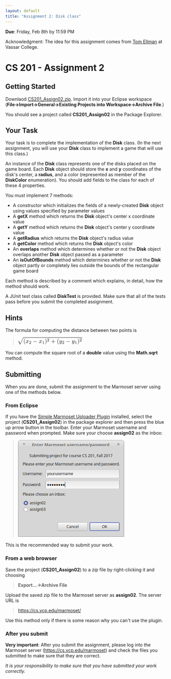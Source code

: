 ```yaml
---
layout: default
title: "Assignment 2: Disk class"
---
```


**Due**: Friday, Feb 8th by 11:59 PM

Acknowledgment: The idea for this assignment comes from [Tom Ellman](http://pages.vassar.edu/tomellman/) at Vassar College.

CS 201 - Assignment 2
=====================

Getting Started
---------------

Downlaod [CS201\_Assign02.zip](CS201_Assign02.zip). Import it into your Eclipse workspace (**File&rarr;Import&rarr;General&rarr;Existing Projects into Workspace&rarr;Archive File**.)

You should see a project called **CS201\_Assign02** in the Package Explorer.

Your Task
---------

Your task is to complete the implementation of the **Disk** class. (In the next assignment, you will use your **Disk** class to implement a game that will use this class.)

An instance of the **Disk** class represents one of the disks placed on the game board. Each **Disk** object should store the **x** and **y** coordinates of the disk's center, a **radius**, and a color (represented as member of the **DiskColor** enumeration). You should add fields to the class for each of these 4 properties.

You must implement 7 methods:

-   A constructor which initializes the fields of a newly-created **Disk** object using values specified by parameter values
-   A **getX** method which returns the **Disk** object's center x coordinate value
-   A **getY** method which returns the **Disk** object's center y coordinate value
-   A **getRadius** which returns the **Disk** object's radius value
-   A **getColor** method which returns the **Disk** object's color
-   An **overlaps** method which determines whether or not the **Disk** object overlaps another **Disk** object passed as a parameter
-   An **isOutOfBounds** method which determines whether or not the **Disk** object partly or completely lies outside the bounds of the rectangular game board

Each method is described by a comment which explains, in detail, how the method should work.

A JUnit test class called **DiskTest** is provided. Make sure that all of the tests pass before you submit the completed assignment.

Hints
-----

The formula for computing the distance between two points is

> <img alt="distance formula" src="img/distanceFormula.png" style="width: 200px;">

You can compute the square root of a **double** value using the **Math.sqrt** method.

## Submitting

When you are done, submit the assignment to the Marmoset server using one of the methods below.

### From Eclipse

If you have the [Simple Marmoset Uploader Plugin](../resources.html) installed, select the project (**CS201\_Assign02**) in the package explorer and then press the blue up arrow button in the toolbar. Enter your Marmoset username and password when prompted.  Make sure your choose **assign02** as the inbox:

> ![Choosing assign02 as the inbox](img/assign02/inbox.png)

This is the recommended way to submit your work.

### From a web browser

Save the project (**CS201\_Assign02**) to a zip file by right-clicking it and choosing

> **Export...&rarr;Archive File**

Upload the saved zip file to the Marmoset server as **assign02**. The server URL is

> <https://cs.ycp.edu/marmoset/>

Use this method only if there is some reason why you can't use the plugin.

### After you submit

**Very important**: After you submit the assignment, please log into the Marmoset server (<https://cs.ycp.edu/marmoset>) and check the files you submitted to make sure that they are correct.

*It is your responsibility to make sure that you have submitted your work correctly.*
